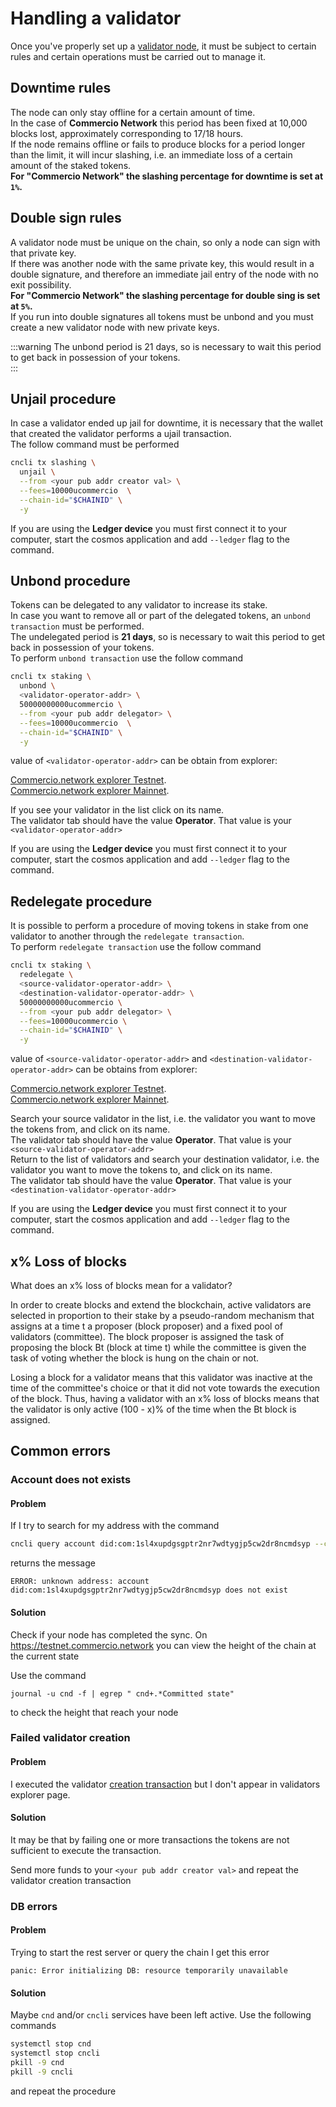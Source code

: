# Handling a validator
Once you've properly set up a [validator node](validator-node-installation.md), it must be subject to certain rules and certain operations must be carried out to manage it.


## Downtime rules
The node can only stay offline for a certain amount of time.   
In the case of **Commercio Network** this period has been fixed at 10,000 blocks lost, approximately corresponding to 17/18 hours.    
If the node remains offline or fails to produce blocks for a period longer than the limit, it will incur slashing, i.e. an immediate loss of a certain amount of the staked tokens.    
**For "Commercio Network" the slashing percentage for downtime is set at `1%`.**     

## Double sign rules
A validator node must be unique on the chain, so only a node can sign with that private key.   
If there was another node with the same private key, this would result in a double signature, and therefore an immediate jail entry of the node with no exit possibility.   
**For "Commercio Network" the slashing percentage for double sing is set at `5%`.**       
If you run into double signatures all tokens must be unbond and you must create a new validator node with new private keys.    

:::warning
The unbond period is 21 days, so is necessary to wait this period to get back in possession of your tokens.     
:::

## Unjail procedure
In case a validator ended up jail for downtime, it is necessary that the wallet that created the validator performs a ujail transaction.   
The follow command must be performed 

```bash
cncli tx slashing \
  unjail \
  --from <your pub addr creator val> \
  --fees=10000ucommercio  \
  --chain-id="$CHAINID" \
  -y
```

If you are using the **Ledger device** you must first connect it to your computer, start the cosmos application and add `--ledger` flag to the command.


## Unbond procedure
Tokens can be delegated to any validator to increase its stake.      
In case you want to remove all or part of the delegated tokens, an `unbond transaction` must be performed.   
The undelegated period is **21 days**, so is necessary to wait this period to get back in possession of your tokens.     
To perform `unbond transaction` use the follow command

```bash
cncli tx staking \
  unbond \
  <validator-operator-addr> \
  50000000000ucommercio \
  --from <your pub addr delegator> \
  --fees=10000ucommercio  \
  --chain-id="$CHAINID" \
  -y
```

value of `<validator-operator-addr>` can be obtain from explorer:


[Commercio.network explorer Testnet](https://testnet.commercio.network/it/validators).       
[Commercio.network explorer Mainnet](https://mainnet.commercio.network/it/validators).       


If you see your validator in the list click on its name.     
The validator tab should have the value **Operator**. That value is your `<validator-operator-addr>`     
      
If you are using the **Ledger device** you must first connect it to your computer, start the cosmos application and add `--ledger` flag to the command.


## Redelegate procedure
It is possible to perform a procedure of moving tokens in stake from one validator to another through the `redelegate transaction`.     
To perform `redelegate transaction` use the follow command

```bash
cncli tx staking \
  redelegate \
  <source-validator-operator-addr> \
  <destination-validator-operator-addr> \
  50000000000ucommercio \
  --from <your pub addr delegator> \
  --fees=10000ucommercio \
  --chain-id="$CHAINID" \
  -y
```

value of `<source-validator-operator-addr>` and `<destination-validator-operator-addr>` can be obtains from explorer:


[Commercio.network explorer Testnet](https://testnet.commercio.network/it/validators).       
[Commercio.network explorer Mainnet](https://mainnet.commercio.network/it/validators).       


Search your source validator in the list, i.e. the validator you want to move the tokens from, and click on its name.     
The validator tab should have the value **Operator**. That value is your `<source-validator-operator-addr>`     
Return to the list of validators and search your destination validator, i.e. the validator you want to move the tokens to, and click on its name.   
The validator tab should have the value **Operator**. That value is your `<destination-validator-operator-addr>`     

If you are using the **Ledger device** you must first connect it to your computer, start the cosmos application and add `--ledger` flag to the command.

## x% Loss of blocks

What does an x% loss of blocks mean for a validator? 

In order to create blocks and extend the blockchain, active validators are selected in proportion to their stake by a pseudo-random mechanism that assigns at a time t a proposer (block proposer) and a fixed pool of validators (committee). The block proposer is assigned the task of proposing the block Bt (block at time t) while the committee is given the task of voting whether the block is hung on the chain or not.

Losing a block for a validator means that this validator was inactive at the time of the committee's choice or that it did not vote towards the execution of the block. Thus, having a validator with an x% loss of blocks means that the validator is only active (100 - x)% of the time when the Bt block is assigned.

## Common errors

### Account does not exists

#### Problem
If I try to search for my address with the command 

```bash
cncli query account did:com:1sl4xupdgsgptr2nr7wdtygjp5cw2dr8ncmdsyp --chain-id $CHAINID
```

returns the message
```
ERROR: unknown address: account did:com:1sl4xupdgsgptr2nr7wdtygjp5cw2dr8ncmdsyp does not exist
```
#### Solution

Check if your node has completed the sync.
On https://testnet.commercio.network you can view the height of the chain at the current state

Use the command 
```
journal -u cnd -f | egrep " cnd+.*Committed state"
```
to check the height that reach your node

### Failed validator creation

#### Problem

I executed the validator [creation transaction](#_3-create-a-validator) but I don't appear in validators explorer page.

#### Solution

It may be that by failing one or more transactions the tokens are not sufficient to execute the transaction.

Send more funds to your `<your pub addr creator val>` and repeat the validator creation transaction

### DB errors

#### Problem

Trying to start the rest server or query the chain I get this error
```
panic: Error initializing DB: resource temporarily unavailable
```

#### Solution

Maybe `cnd` and/or `cncli` services have been left active.
Use the following commands 

```bash
systemctl stop cnd
systemctl stop cncli
pkill -9 cnd
pkill -9 cncli
```

and repeat the procedure
